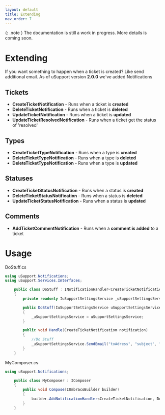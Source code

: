 ```yaml
---
layout: default
title: Extending
nav_order: 7
---
```


{: .note }
The documentation is still a work in progress. More details is coming soon.

# Extending

If you want something to happen when a ticket is created? Like send additional email. As of uSupport version **2.0.0** we've added Notifications

## Tickets

- **CreateTicketNotification** - Runs when a ticket is **created**
- **DeleteTicketNotification** - Runs when a ticket is **deleted**
- **UpdateTicketNotification** - Runs when a ticket is **updated**
- **UpdateTicketResolvedNotification** - Runs when a ticket get the status of 'resolved'


## Types
- **CreateTicketTypeNotification** - Runs when a type is **created**
- **DeleteTicketTypeNotification** - Runs when a type is **deleted**
- **DeleteTicketTypeNotification** - Runs when a type is **updated**

## Statuses
- **CreateTicketStatusNotification** - Runs when a status is **created**
- **DeleteTicketStatusNotification** - Runs when a status is **deleted**
- **UpdateTicketStatusNotification** - Runs when a status is **updated**

## Comments
- **AddTicketCommentNotification** - Runs when a **comment is added** to a ticket

# Usage
DoStuff.cs
```c#
using uSupport.Notifications;
using uSupport.Services.Interfaces;

    public class DoStuff : INotificationHandler<CreateTicketNotification>
    {
        private readonly IuSupportSettingsService _uSupportSettingsService;

        public DoStuff(IuSupportSettingsService uSupportSettingsService)
        {
            _uSupportSettingsService = uSupportSettingsService;
        }

        public void Handle(CreateTicketNotification notification)
        {
            //Do Stuff
            _uSupportSettingsService.SendEmail("toAdress", "subject", "templateViewPath", notification.Ticket);
        }
    }
```

MyComposer.cs
```c#
using uSupport.Notifications;

    public class MyComposer : IComposer
    {
        public void Compose(IUmbracoBuilder builder)
        {
            builder.AddNotificationHandler<CreateTicketNotification, DoStuff>();
        }
    }
```